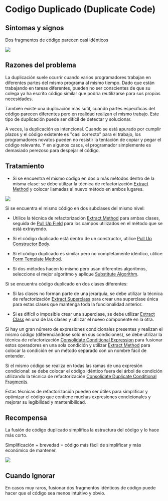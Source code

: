 # Codigo Duplicado (Duplicate Code)

## Síntomas y signos

Dos fragmentos de código parecen casi idénticos

![](https://refactoring.guru/images/refactoring/content/smells/duplicate-code-01.png?id=16fe591195fa50073551852b3d44844e)

## Razones del problema

La duplicación suele ocurrir cuando varios programadores trabajan en diferentes partes del mismo programa al mismo tiempo. Dado que están trabajando en tareas diferentes, pueden no ser conscientes de que su colega ya ha escrito código similar que podría reutilizarse para sus propias necesidades.

También existe una duplicación más sutil, cuando partes específicas del código parecen diferentes pero en realidad realizan el mismo trabajo. Este tipo de duplicación puede ser difícil de detectar y solucionar.

A veces, la duplicación es intencional. Cuando se está apurado por cumplir plazos y el código existente es "casi correcto" para el trabajo, los programadores novatos pueden no resistir la tentación de copiar y pegar el código relevante. Y en algunos casos, el programador simplemente es demasiado perezoso para despejar el código.

## Tratamiento

* Si se encuentra el mismo código en dos o más métodos dentro de la misma clase: se debe utilizar la técnica de refactorización [Extract Method](https://refactoring.guru/es/extract-method) y colocar llamadas al nuevo método en ambos lugares.

![](https://refactoring.guru/images/refactoring/content/smells/duplicate-code-02.png?id=50d92af3defe2c2688f66cde102c9c09)

Si se encuentra el mismo código en dos subclases del mismo nivel:

- Utilice la técnica de refactorización [Extract Method](https://refactoring.guru/es/extract-method) para ambas clases, seguida de [Pull Up Field](https://refactoring.guru/es/pull-up-field) para los campos utilizados en el método que se está extrayendo.

- Si el código duplicado está dentro de un constructor, utilice [Pull Up Constructor Body](https://refactoring.guru/es/pull-up-constructor-body).

- Si el código duplicado es similar pero no completamente idéntico, utilice [Form Template Method](https://refactoring.guru/es/form-template-method).

- Si dos métodos hacen lo mismo pero usan diferentes algoritmos, seleccione el mejor algoritmo y aplique [Substitute Algorithm](https://refactoring.guru/es/substitute-algorithm).

Si se encuentra código duplicado en dos clases diferentes:

- Si las clases no forman parte de una jerarquía, se debe utilizar la técnica de refactorización [Extract Superclass](https://refactoring.guru/es/extract-superclass) para crear una superclase única para estas clases que mantenga toda la funcionalidad anterior.

- Si es difícil o imposible crear una superclase, se debe utilizar [Extract Class](https://refactoring.guru/es/extract-class) en una de las clases y utilizar el nuevo componente en la otra.

Si hay un gran número de expresiones condicionales presentes y realizan el mismo código (diferenciándose solo en sus condiciones), se debe utilizar la técnica de refactorización [Consolidate Conditional Expression](https://refactoring.guru/es/consolidate-conditional-expression) para fusionar estos operadores en una sola condición y utilizar [Extract Method](https://refactoring.guru/es/extract-method) para colocar la condición en un método separado con un nombre fácil de entender.

Si el mismo código se realiza en todas las ramas de una expresión condicional: se debe colocar el código idéntico fuera del árbol de condición utilizando la técnica de refactorización [Consolidate Duplicate Conditional Fragments](https://refactoring.guru/es/consolidate-duplicate-conditional-fragments).

Estas técnicas de refactorización pueden ser útiles para simplificar y optimizar el código que contiene muchas expresiones condicionales y mejorar su legibilidad y mantenibilidad.

## Recompensa

La fusión de código duplicado simplifica la estructura del código y lo hace más corto.

Simplificación + brevedad = código más fácil de simplificar y más económico de mantener.

![](https://refactoring.guru/images/refactoring/content/smells/duplicate-code-03.png?id=bd88b98ff5e5e1b5a4019cb0a50df9f5)

## Cuando Ignorar

En casos muy raros, fusionar dos fragmentos idénticos de código puede hacer que el código sea menos intuitivo y obvio.